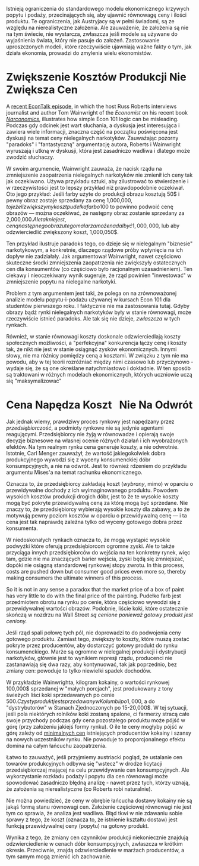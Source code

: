 Istnieją ograniczenia do standardowego modelu ekonomicznego krzywych popytu i podaży, przecinających się, aby ujawnić równowagę ceny i ilości produktu. Te ograniczenia, jak Austryjacy są w pełni świadomi, są ze względu na nierealistyczne założenia. Ale zauważenie, że założenia są nie na tym świecie, nie wystarcza, zwłaszcza jeśli modele są używane do wyjaśnienia świata, który nie pasuje do założeń. Zastosowanie uproszczonych modeli, które rzeczywiście ujawniają ważne fakty o tym, jak działa ekonomia, prowadzi do zmylenia wielu ekonomistów.

# Zwiększenie Kosztów Produkcji Nie Zwiększa Cen 

A [recent EconTalk episode](http://www.econtalk.org/archives/2017/02/tom*wainwright.html), in which the host Russ Roberts interviews journalist and author Tom Wainwright of the *Economist* on his recent book *[Narconomics](https://www.amazon.com/Narconomics-How-Run-Drug-Cartel/dp/1610395832/?tag=misesinsti-20)*, illustrates how simple Econ 101 logic can be misleading. Podczas gdy odcinek jest wart słuchania, a dyskusja jest interesująca i zawiera wiele informacji, znaczna część na początku poświęcona jest dyskusji na temat ceny nielegalnych narkotyków. Zauważając pozorny "paradoks" i "fantastyczną" argumentację autora, Roberts i Wainwright wyruszają i utkną w dyskusji, która jest zasadniczo wadliwa i dlatego może zwodzić słuchaczy.

W swoim argumencie, Wainwright zauważa, że nacisk rządu na zmniejszenie zaopatrzenia nielegalnych narkotyków nie zmienił ich ceny tak jak oczekiwano. Używa przykładu sztuki, aby zilustrować to stwierdzenie i w rzeczywistości jest to lepszy przykład niż prawdopodobnie oczekiwał. Oto jego przykład: Jeśli farby użyte do produkcji obrazu kosztują 50$ i pewny obraz zostaje sprzedany za cenę 1,000,000$, to jeżeli zwiększymy koszt pudełka farb o 100% do 100$ to powinno podwoić cenę obrazów — można oczekiwać, że następny obraz zostanie sprzedany za 2,000,000$. Ale tak nie jest, ceną następnego obrazu tego malarza może nadal być 1,000,000$, lub aby odzwierciedlić zwiększony koszt, 1,000,050$.

Ten przykład ilustruje paradoks tego, co dzieje się w nielegalnym "biznesie" narkotykowym, a konkretnie, dlaczego rządowe próby wpłynięcia na ich dopływ nie zadziałały. Jak argumentował Wainwright, nawet częściowo skuteczne środki zmniejszenia zaopatrzenia nie zwiększyły ostatecznych cen dla konsumentów (co częściowo było racjonalnym uzasadnieniem). Ten ciekawy i nieoczekiwany wynik sugeruje, że rząd powinien "inwestować" w zmniejszenie popytu na nielegalne narkotyki.

Problem z tym argumentem jest taki, że polega on na zrównoważonej analizie modelu popytu-i-podażu używanej w kursach Econ 101 dla studentów pierwszego roku. I faktycznie nie ma zastosowania tutaj. Gdyby obrazy bądź rynki nielegalnych narkotyków były w stanie równowagi, może rzeczywiście istnieć paradoks. Ale tak się nie dzieje, *zwłaszcza* w tych rynkach.

Również, w stanie równowagi koszty doskonale odzwierciedlają koszty społecznych możliwości, a "perfekcyjna" konkurencja łączy cenę i koszty tak, że nikt nie jest w stanie osiągnąć zysków ekonomicznych. Innymi słowy, nie ma różnicy pomiędzy ceną a kosztami. W związku z tym nie ma powodu, aby w tej teorii rozróżniać między nimi czasowo lub przyczynowo - wydaje się, że są one określane natychmiastowo i dokładnie. W ten sposób są traktowani w różnych modelach ekonomicznych, których uczniowie uczą się "maksymalizować"

# Cena Napędza Koszt   Nie Na Odwrót

Jak jednak wiemy, prawdziwy proces rynkowy jest napędzany przez *przedsiębiorczość*, a podmioty rynkowe nie są jedynie agentami reagującymi. Przedsiębiorcy nie żyją w równowadze i opierają swoje decyzje biznesowe na własnej ocenie różnych działań i ich wyobrażonych efektów. Na tym realnym rynku cena generuje koszty, a nie odwrotnie. Istotnie, Carl Menger zauważył, że wartość jakiegokolwiek dobra produkcyjnego wywodzi się z wyceny konsumenckiej dóbr konsumpcyjnych, a nie na odwrót. Jest to również rdzeniem do przykładu argumentu Mises'a na temat rachunku ekonomicznego.

Oznacza to, że przedsiębiorcy zakładają koszt (*wybrany*, mimo) w oparciu o przewidywalne dochody z ich wyimaginowanego produktu. Powodem wysokich kosztów produkcji drogich dóbr, jest to że te wysokie koszty mogą być pokryte przewidywalną ceną za którą mogą być sprzedane. Nie znaczy to, że przedsiębiorcy wybierają wysokie koszty dla zabawy, a to że motywują pewny poziom kosztów w oparciu o przewidywalną cenę — i ta cena jest tak naprawdę zależna tylko od wyceny gotowego dobra przez konsumenta.

W niedoskonałych rynkach oznacza to, że mogą wystąpić wysokie podwyżki które oferują przedsiębiorcom ogromne zyski. Ale to także przyciąga innych przedsiębiorców do wejścia na ten konkretny rynek, więc tam, gdzie nie ma znaczących barier wejścia, zyski będą się zmniejszać, dopóki nie osiągną standardowej rynkowej stopy zwrotu. In this process, costs are pushed down but consumer good prices even more so, thereby making consumers the ultimate winners of this process.

So it is not in any sense a paradox that the market price of a box of paint has very little to do with the final price of the painting. Pudełko farb jest przedmiotem obrotu na rynku po cenie, która częściowo wywodzi się z przewidywalnej wartości obrazów. Podobnie, liście koki, które ostatecznie skończą w nozdrzu na Wall Street *są cenione ponieważ gotowy produkt jest ceniony.*

Jeśli rząd spali połowę tych pól, nie doprowadzi to do podwojenia ceny gotowego produktu. Zamiast tego, zwiększy to koszty, które muszą zostać pokryte przez producentów, aby dostarczyć gotowy produkt do rynku konsumenckiego. Marże są ogromne w nielegalnej produkcji i dystrybucji narkotyków, głównie jest to wynikiem represji rządu, producenci nie zastanawiają się dwa razy, aby kontynuować, tak jak poprzednio, bez zmiany cen: powoduje to tylko niewielki spadek dochodów.

W przykładzie Wainwrighta, kilogram kokainy, o wartości rynkowej 100,000$ sprzedanej w "małych porcjach", jest produkowany z tony świeżych liści koki sprzedawanych po cenie 500$. Czysty produkt jest sprzedawany w Kolumbii po 1,000$, a do "dystrybutorów" w Stanach Zjednoczonych po 15-20,000$. W tej sytuacji, jeśli pola niektórych rolników koki zostaną spalone, ci farmerzy stracą całe swoje przychody podczas gdy cena pozostałego produktu może pójść w górę (przy założeniu jakiejś formy rynku). O ile te ceny mogłyby pójść w górę zależy od [minimalnych cen](https://en.wikipedia.org/wiki/Reservation*price) istniejących producentów kokainy i szansy na nowych uczestników rynku. Nie powoduje to proporcjonalnego efektu domina na całym łańcuchu zaopatrzenia.

Łatwo to zauważyć, jeśli przyjmiemy austriacki pogląd, że ustalanie cen towarów produkcyjnych odbywa się "wstecz" w drodze licytacji przedsiębiorczej mającej na celu przewidywanie cen konsumpcyjnych. Ale wykorzystanie rozkładu podaży i popytu dla cen równowagi może spowodować zasadniczo błędną analizę - nawet przez tych, którzy uznają, że założenia są nierealistyczne (co Roberts robi naturalnie).

Nie można powiedzieć, że ceny w obrębie łańcucha dostawy kokainy nie są jakąś formą stanu równowagi cen. Założenie częściowej równowagi nie jest tym co sprawia, że analiza jest wadliwa. Błąd tkwi w nie zdawaniu sobie sprawy z tego, że koszt (oznacza to, że istnienie kształtu dostaw) jest funkcją przewidywalnej ceny (popytu) na gotowy produkt.

Wynika z tego, że zmiany cen czynników produkcji niekoniecznie znajdują odzwierciedlenie w cenach dóbr konsumpcyjnych, zwłaszcza w krótkim okresie. Przeciwnie, znajdą odzwierciedlenie w marżach producentów, a tym samym mogą zmienić ich zachowanie.
